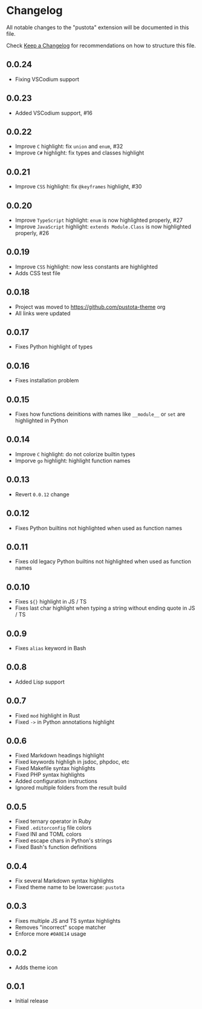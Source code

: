 # Changelog

All notable changes to the "pustota" extension will be documented in this file.

Check [Keep a Changelog](http://keepachangelog.com/) for recommendations on how to structure this file.

## 0.0.24

- Fixing VSCodium support

## 0.0.23

- Added VSCodium support, #16

## 0.0.22

- Improve `C` highlight: fix `union` and `enum`, #32
- Improve `C#` highlight: fix types and classes highlight

## 0.0.21

- Improve `CSS` highlight: fix `@keyframes` highlight, #30

## 0.0.20

- Improve `TypeScript` highlight: `enum` is now highlighted properly, #27
- Improve `JavaScript` highlight:
  `extends Module.Class` is now highlighted properly, #26

## 0.0.19

- Improve `CSS` highlight: now less constants are highlighted
- Adds CSS test file

## 0.0.18

- Project was moved to https://github.com/pustota-theme org
- All links were updated

## 0.0.17

- Fixes Python highlight of types

## 0.0.16

- Fixes installation problem

## 0.0.15

- Fixes how functions deinitions with names
  like `__module__` or `set` are highlighted in Python

## 0.0.14

- Improve `C` highlight: do not colorize builtin types
- Imporve `go` highlight: highlight function names

## 0.0.13

- Revert `0.0.12` change

## 0.0.12

- Fixes Python builtins not highlighted when used as function names

## 0.0.11

- Fixes old legacy Python builtins not highlighted when used as function names

## 0.0.10

- Fixes `${}` highlight in JS / TS
- Fixes last char highlight when typing a string without ending quote in JS / TS

## 0.0.9

- Fixes `alias` keyword in Bash

## 0.0.8

- Added Lisp support

## 0.0.7

- Fixed `mod` highlight in Rust
- Fixed `->` in Python annotations highlight

## 0.0.6

- Fixed Markdown headings highlight
- Fixed keywords highligh in jsdoc, phpdoc, etc
- Fixed Makefile syntax highlights
- Fixed PHP syntax highlights
- Added configuration instructions
- Ignored multiple folders from the result build

## 0.0.5

- Fixed ternary operator in Ruby
- Fixed `.editorconfig` file colors
- Fixed INI and TOML colors
- Fixed escape chars in Python's strings
- Fixed Bash's function definitions

## 0.0.4

- Fix several Markdown syntax highlights
- Fixed theme name to be lowercase: `pustota`

## 0.0.3

- Fixes multiple JS and TS syntax highlights
- Removes "incorrect" scope matcher
- Enforce more `#0A0E14` usage

## 0.0.2

- Adds theme icon

## 0.0.1

- Initial release

